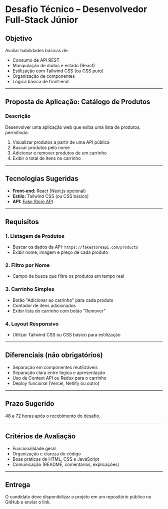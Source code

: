# Desafio Técnico – Desenvolvedor Full-Stack Júnior

## Objetivo

Avaliar habilidades básicas de:

- Consumo de API REST
- Manipulação de dados e estado (React)
- Estilização com Tailwind CSS (ou CSS puro)
- Organização de componentes
- Lógica básica de front-end

---

## Proposta de Aplicação: Catálogo de Produtos

### Descrição

Desenvolver uma aplicação web que exiba uma lista de produtos, permitindo:

1. Visualizar produtos a partir de uma API pública
2. Buscar produtos pelo nome
3. Adicionar e remover produtos de um carrinho
4. Exibir o total de itens no carrinho

---

## Tecnologias Sugeridas

- **Front-end:** React (Next.js opcional)
- **Estilo:** Tailwind CSS (ou CSS básico)
- **API:** [Fake Store API](https://fakestoreapi.com/products)

---

## Requisitos

### 1. Listagem de Produtos
- Buscar os dados da API: `https://fakestoreapi.com/products`
- Exibir nome, imagem e preço de cada produto

### 2. Filtro por Nome
- Campo de busca que filtre os produtos em tempo real

### 3. Carrinho Simples
- Botão "Adicionar ao carrinho" para cada produto
- Contador de itens adicionados
- Exibir lista do carrinho com botão "Remover"

### 4. Layout Responsivo
- Utilizar Tailwind CSS ou CSS básico para estilização

---

## Diferenciais (não obrigatórios)

- Separação em componentes reutilizáveis
- Separação clara entre lógica e apresentação
- Uso de Context API ou Redux para o carrinho
- Deploy funcional (Vercel, Netlify ou outro)

---

## Prazo Sugerido

48 a 72 horas após o recebimento do desafio.

---

## Critérios de Avaliação

- Funcionalidade geral
- Organização e clareza do código
- Boas práticas de HTML, CSS e JavaScript
- Comunicação (README, comentários, explicações)

---

## Entrega

O candidato deve disponibilizar o projeto em um repositório público no GitHub e enviar o link.

